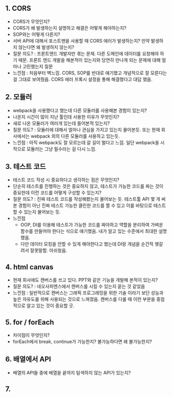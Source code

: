 ## 1. CORS
- CORS가 무엇인지?
- CORS가 왜 발생하는지 설명하고 해결은 어떻게 해야하는지?
- SOP와는 어떻게 다른지?
- 서버 API에 대해서 포스트맨을 사용할 때 CORS 에러가 발생하는지? 만약 발생하지 않는다면 왜 발생하지 않는지?
- 질문 의도? : 프론트엔드 개발자만 겪는 문제. 다른 도메인에 데이터를 요청해야 하기 때문. 프론트 엔드 개발을 해본적이 있는지와 당연히 만나게 되는 문제에 대해 얼마나 고민했는지 질문
- 느낀점 : 처음부터 벽느낌. CORS, SOP를 반대로 얘기했고 개념적으로 잘 모른다는 걸 그대로 보여줬음. CORS 에러 프록시 설정을 통해 해결했다고 대답 했음.

## 2. 모듈러
- webpack을 사용했다고 했는데 다른 모듈러를 사용해본 경험이 있는지?
- 나온지 시간이 많이 지난 툴인데 사용한 이유가 무엇인지?
- 새로 나온 모듈러가 여러개 있는데 들어본적 있는지?
- 질문 의도? : 모듈러에 대해서 얼마나 관심을 가지고 있는지 물어본듯. 또는 현재 회사에서는 webpack 외의 다른 모듈러를 사용하고 있는듯.
- 느낀점 : 아직 webpack도 잘 모르는데 갈 길이 멀다고 느낌. 일단 webpack을 시작으로 모듈러는 그냥 필수라는 걸 다시 느낌.

## 3. 테스트 코드
- 테스트 코드 작성 시 중요하다고 생각하는 점은 무엇인지?
- 단순히 테스트를 진행하는 것은 중요하지 않고, 테스트가 가능한 코드를 짜는 것이 중요한데 이런 코드를 어떻게 구성할 수 있는지?
- 질문 의도? : 진짜 테스트 코드를 작성해봤는지 물어보는 듯. 테스트툴 API 몇 개 써본 경험이 아닌 진짜 테스트 가능한 클린한 코드를 짤 수 있고 이를 바탕으로 테스트 할 수 있는지 물어보는 듯.
- 느낀점 
  - OOP, DI를 이용해 테스트가 가능한 코드를 짜야하고 역할을 분리하여 가벼운 함수를 만들어야 한다는 식으로 얘기했음. 내가 알고 있는 수준에서 최대한 설명했음. 
  - 다만 데이터 모킹을 안할 수 있게 해야한다고 했는데 DI랑 개념을 순간적 헷갈려서 잘못말함. 아쉬웠음.

## 4. html canvas
- 현재 회사에도 캔버스를 쓰고 있다. PPT와 같은 기능을 개발해 본적이 있는지?
- 질문 의도? : 네오사피엔스에서 캔버스를 시킬 수 있는지 묻는 것 같았음
- 느낀점 : 일반적으로 캔버스는 그래픽 프로그래밍을 위한 기술 이라기 보단 성능과 높은 자유도를 위해 사용되는 것으로 느껴졌음. 캔버스를 다룰 때 이런 부분을 중점적으로 알고 있는 것이 중요할 긋.

## 5. for / forEach
- 차이점이 무엇인지?
- forEach에서 break, continue가 가능한지? 불가능하다면 왜 불가능한지?

## 6. 배열에서 API
- 배열의 API들 중에 배열을 끝까지 탐색하지 않는 API가 있는지?

## 7. 

